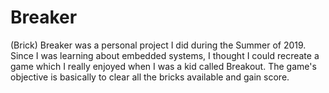 # Breaker

(Brick) Breaker was a personal project I did during the Summer of 2019. Since I was learning about embedded systems, I thought I could recreate a game which I really enjoyed when I was a kid called Breakout. The game's objective is basically to clear all the bricks available and gain score.
